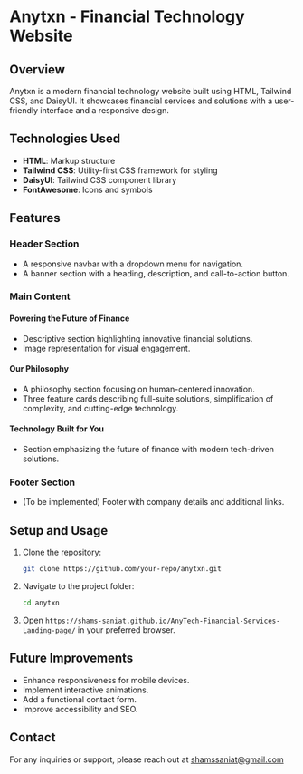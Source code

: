 # Anytxn - Financial Technology Website

## Overview
Anytxn is a modern financial technology website built using HTML, Tailwind CSS, and DaisyUI. It showcases financial services and solutions with a user-friendly interface and a responsive design.

## Technologies Used
- **HTML**: Markup structure
- **Tailwind CSS**: Utility-first CSS framework for styling
- **DaisyUI**: Tailwind CSS component library
- **FontAwesome**: Icons and symbols

## Features
### Header Section
- A responsive navbar with a dropdown menu for navigation.
- A banner section with a heading, description, and call-to-action button.

### Main Content
#### Powering the Future of Finance
- Descriptive section highlighting innovative financial solutions.
- Image representation for visual engagement.

#### Our Philosophy
- A philosophy section focusing on human-centered innovation.
- Three feature cards describing full-suite solutions, simplification of complexity, and cutting-edge technology.

#### Technology Built for You
- Section emphasizing the future of finance with modern tech-driven solutions.

### Footer Section
- (To be implemented) Footer with company details and additional links.

## Setup and Usage
1. Clone the repository:
   ```sh
   git clone https://github.com/your-repo/anytxn.git
   ```
2. Navigate to the project folder:
   ```sh
   cd anytxn
   ```
3. Open `https://shams-saniat.github.io/AnyTech-Financial-Services-Landing-page/` in your preferred browser.

## Future Improvements
- Enhance responsiveness for mobile devices.
- Implement interactive animations.
- Add a functional contact form.
- Improve accessibility and SEO.


## Contact
For any inquiries or support, please reach out at shamssaniat@gmail.com

